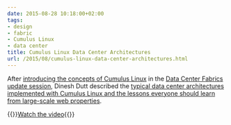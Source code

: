 ```yaml
---
date: 2015-08-28 10:18:00+02:00
tags:
- design
- fabric
- Cumulus Linux
- data center
title: Cumulus Linux Data Center Architectures
url: /2015/08/cumulus-linux-data-center-architectures.html
---
```

After [introducing the concepts of Cumulus Linux](https://blog.ipspace.net/2015/08/video-what-is-cumulus-linux-all-about.html) in the [Data Center Fabrics update session](http://www.ipspace.net/Data_Center_Fabrics_Update), Dinesh Dutt described the [typical data center architectures implemented with Cumulus Linux and the lessons everyone should learn from large-scale web properties](https://my.ipspace.net/bin/get/DCFabric/M81%20-%20Cumulus%20Linux%20Data%20Center%20Architectures.mp4).

{{<jump>}}[Watch the video](https://my.ipspace.net/bin/get/DCFabric/M81%20-%20Cumulus%20Linux%20Data%20Center%20Architectures.mp4){{</jump>}}
